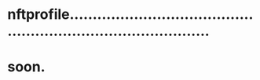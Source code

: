 # nftprofile....................................................................................
# soon.
